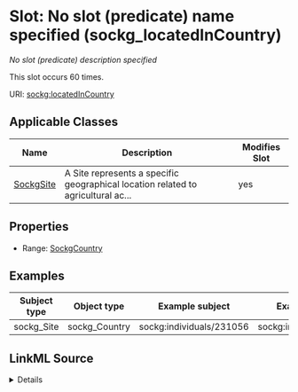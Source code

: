 

# Slot: No slot (predicate) name specified (sockg_locatedInCountry)


_No slot (predicate) description specified_






This slot occurs 60 times.


URI: [sockg:locatedInCountry](https://idir.uta.edu/sockg-ontology/docs/locatedInCountry)



<!-- no inheritance hierarchy -->





## Applicable Classes

| Name | Description | Modifies Slot |
| --- | --- | --- |
| [SockgSite](../classes/SockgSite.md) | A Site represents a specific geographical location related to agricultural ac... |  yes  |







## Properties

* Range: [SockgCountry](../classes/SockgCountry.md)






## Examples

| Subject type | Object type | Example subject | Example object | Occurrences |
| --- | --- | --- | --- | --- |
| sockg_Site | sockg_Country | sockg:individuals/231056 | sockg:individuals/46901 | 60 |




## LinkML Source

<details>

```yaml
name: sockg_locatedInCountry
annotations:
  count:
    tag: count
    value: 60
description: No slot (predicate) description specified
title: No slot (predicate) name specified
examples:
- object:
    example_object: sockg:individuals/46901
    example_object_type: sockg_Country
    example_predicate: sockg:locatedInCountry
    example_subject: sockg:individuals/231056
    example_subject_type: sockg_Site
from_schema: soc-kg
rank: 1000
domain: sockg_Site
slot_uri: sockg:locatedInCountry
alias: sockg_locatedInCountry
domain_of:
- sockg_Site
range: sockg_Country

```
</details>